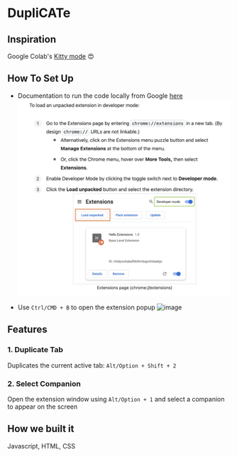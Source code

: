 # DupliCATe

## Inspiration

Google Colab's [Kitty mode](https://twitter.com/i/status/1148286772863856642) 😍

## How To Set Up

- Documentation to run the code locally from Google [here](https://developer.chrome.com/docs/extensions/mv3/getstarted/development-basics/#load-unpacked)
  <img src="doc-image/1.png" width="700">

- Use `Ctrl/CMD + B` to open the extension popup
  <img width="170" alt="image" src="https://github.com/AllardQuek/Purrductivity/assets/40263305/ccea819f-ae2f-4b37-8913-15393b4ac995">

## Features

### 1. Duplicate Tab

Duplicates the current active tab: `Alt/Option + Shift + 2`

### 2. Select Companion

Open the extension window using `Alt/Option + 1` and select a companion to appear on the screen

## How we built it

Javascript, HTML, CSS
